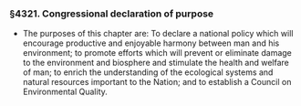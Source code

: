 ### §4321. Congressional declaration of purpose
* The purposes of this chapter are: To declare a national policy which will encourage productive and enjoyable harmony between man and his environment; to promote efforts which will prevent or eliminate damage to the environment and biosphere and stimulate the health and welfare of man; to enrich the understanding of the ecological systems and natural resources important to the Nation; and to establish a Council on Environmental Quality.